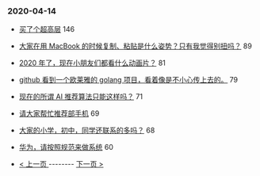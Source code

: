 ### 2020-04-14 
- [买了个超高层](https://www.v2ex.com/t/662229) 146
- [大家在用 MacBook 的时候复制、粘贴是什么姿势？只有我觉得别扭吗？](https://www.v2ex.com/t/662077) 89
- [2020 年了，现在小朋友们都看什么动画片？](https://www.v2ex.com/t/662200) 81
- [github 看到一个欧莱雅的 golang 项目，看着像是不小心传上去的。](https://www.v2ex.com/t/662291) 79
- [现在的所谓 AI 推荐算法只能这样吗？](https://www.v2ex.com/t/662265) 71
- [请大家帮忙推荐部手机](https://www.v2ex.com/t/662321) 69
- [大家的小学，初中，同学还联系的多吗？](https://www.v2ex.com/t/662187) 68
- [华为，请按照规范来做系统](https://www.v2ex.com/t/662122) 60 

- [ < 上一页 ](https://github.com/able8/v2ex-hot-record/blob/master/2020-04-13.md) -------- [ 下一页 > ](https://github.com/able8/v2ex-hot-record/blob/master/2020-04-15.md)